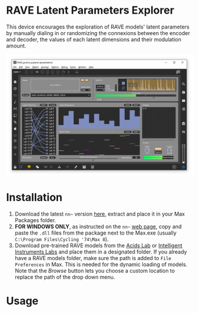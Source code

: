 # RAVE Latent Parameters Explorer

This device encourages the exploration of RAVE models' latent parameters by manually dialing in or randomizing the connexions between the encoder and decoder, the values of each latent dimensions and their modulation amount.

![latent-params](docs/images/rave-params-exp.png)

# Installation

1. Download the latest `nn~` version [here](https://github.com/domkirke/nn_tilde/releases/), extract and place it in your Max Packages folder.
2. **FOR WINDOWS ONLY**, as instructed on the `nn~` [web page](https://forum.ircam.fr/projects/detail/nn/), copy and paste the `.dll` files from the package next to the Max.exe (usually `C:\Program Files\Cycling '74\Max 8`).
3. Download pre-trained RAVE models from the [Acids Lab](https://acids-ircam.github.io/rave_models_download) or [Intelligent Instruments Labs](https://huggingface.co/Intelligent-Instruments-Lab/rave-models) and place them in a designated folder. If you already have a RAVE models folder, make sure the path is added to `File Preferences` in Max. This is needed for the dynamic loading of models. Note that the *Browse* button lets you choose a custom location to replace the path of the drop down menu.

# Usage
